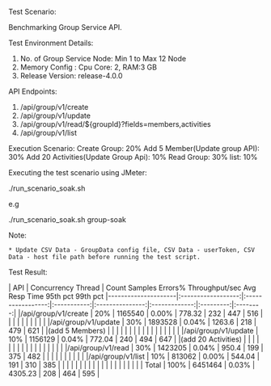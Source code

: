 Test Scenario:

Benchmarking Group Service API.

Test Environment Details:

 1. No. of Group Service Node: Min 1 to Max 12 Node
 2. Memory Config : Cpu Core: 2, RAM:3 GB
 3. Release Version: release-4.0.0

API Endpoints:
 1. /api/group/v1/create
 2. /api/group/v1/update
 3. /api/group/v1/read/${groupId}?fields=members,activities
 4. /api/group/v1/list

Execution Scenario:
Create Group: 20%
Add 5 Member(Update group API): 30%
Add 20 Activities(Update Group Api): 10%
Read Group: 30%
list: 10%

Executing the test scenario using JMeter:

./run_scenario_soak.sh <Scenario-Name>

e.g

./run_scenario_soak.sh  group-soak

Note:

    * Update CSV Data - GroupData config file, CSV Data - userToken, CSV Data - host file path before running the test script.

Test Result:

| API 	              | Concurrency Thread |    Count Samples 	   Errors% 	  Throughput/sec 	Avg Resp Time 	95th pct 	99th pct
|---------------------|:------------------:|:-----------------:|:-----------:|:---------------:|:-------------:|:---------:|:--------:|
|/api/group/v1/create | 	20% 	       |      1165540      |	  0.00%  |	   778.32	   |       232     |   	 447   |      516 |
|                     |                    |                   |             |                 |               |           |          |
|/api/group/v1/update |   30%              |     1893528       |       0.04% |     1263.6      |        218    |     479   |      621 |
|(add 5 Members)      |                    |                   |             |                 |               |           |          |
|                     |                    |                   |             |                 |               |           |          |
|/api/group/v1/update |   10%              |     1156129       |       0.04% |     772.04      |       240     |     494   |     647  |
|(add 20 Activities)  |                    |                   |             |                 |               |           |          |
|                     |                    |                   |             |                 |               |           |          |
|/api/group/v1/read   |   30%              |     1423205       |      0.04%  |     950.4       |       199     |     375   |     482  |
|                     |                    |                   |             |                 |               |           |          |
|/api/group/v1/list   |   10%              |     813062        |      0.00%  |     544.04      |       191     |     310   |     385  |
|                     |                    |                   |             |                 |               |           |          |
|                     |                    |                   |             |                 |               |           |          |
|    Total            |   100%             |     6451464       |      0.03%  |     4305.23     |       208     |     464   |     595  |
